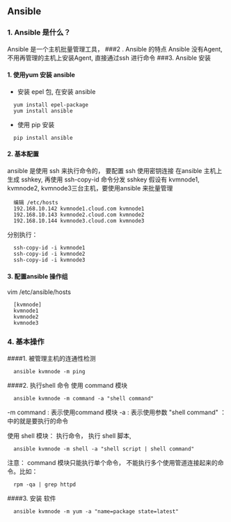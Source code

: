 ## Ansible

### 1. Ansible 是什么？
Ansible 是一个主机批量管理工具，
###2 . Ansible 的特点
Ansible 没有Agent, 不用再管理的主机上安装Agent, 直接通过ssh 进行命令
###3. Ansible 安装
#### 1. 使用yum 安装 ansible
  - 安装 epel 包, 在安装 ansible
  
  ```
    yum install epel-package
    yum install ansible
  ```
  
  - 使用 pip 安装
  
  ```
    pip install ansible
  ```
#### 2. 基本配置
  ansible 是使用 ssh 来执行命令的， 要配置 ssh 使用密钥连接
  在ansible 主机上 生成 sshkey, 再使用 ssh-copy-id 命令分发 sshkey
  假设有 kvmnode1, kvmnode2, kvmnode3三台主机，要使用ansible 来批量管理
  ```
    编辑 /etc/hosts
    192.168.10.142 kvmnode1.cloud.com kvmnode1
    192.168.10.143 kvmnode2.cloud.com kvmnode2
    192.168.10.144 kvmnode3.cloud.com kvmnode3
  ```
  
  分别执行：
  ```
    ssh-copy-id -i kvmnode1
    ssh-copy-id -i kvmnode2
    ssh-copy-id -i kvmnode3
  ```
  
#### 3. 配置ansible 操作组
  vim /etc/ansible/hosts
  
  ```
    [kvmnode]
    kvmnode1
    kvmnode2
    kvmnode3
  ```

### 4. 基本操作
####1. 被管理主机的连通性检测
```
  ansible kvmnode -m ping
```

####2. 执行shell 命令
使用 command 模块
```
  ansible kvmnode -m command -a "shell command"
```
-m command : 表示使用command 模块
-a : 表示使用参数
"shell command" ： 中的就是要执行的命令

使用 shell 模块： 执行命令， 执行 shell 脚本,
```
  ansible kvmnode -m shell -a "shell script | shell command"
```

注意： command 模块只能执行单个命令， 不能执行多个使用管道连接起来的命令。比如：
```
  rpm -qa | grep httpd
```
####3. 安装 软件

```
  ansible kvmnode -m yum -a "name=package state=latest"
```
